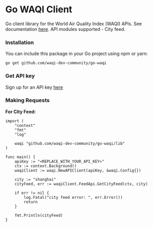 # Go WAQI Client

Go client library for the World Air Quality Index (WAQI) APIs. See documentation [here](https://aqicn.org/json-api/doc/).
API modules supported - City feed.

### Installation

You can include this package in your Go project using npm or yarn:

```shell
go get github.com/waqi-dev-community/go-waqi
```

### Get API key

Sign up for an API key [here](https://aqicn.org/data-platform/token/)

### Making Requests

**For City Feed:**

```golang
import (
	"context"
	"fmt"
	"log"

	waqi "github.com/waqi-dev-community/go-waqi/lib"
)

func main() {
	apiKey := "<REPLACE_WITH_YOUR_API_KEY>"
	ctx := context.Background()
	waqiClient := waqi.NewAPIClient(apiKey, &waqi.Config{})

	city := "shanghai"
	cityFeed, err := waqiClient.FeedApi.GetCityFeed(ctx, city)

	if err != nil {
		log.Fatal("city feed error: ", err.Error())
		return
	}

	fmt.Println(cityFeed)
}
```
